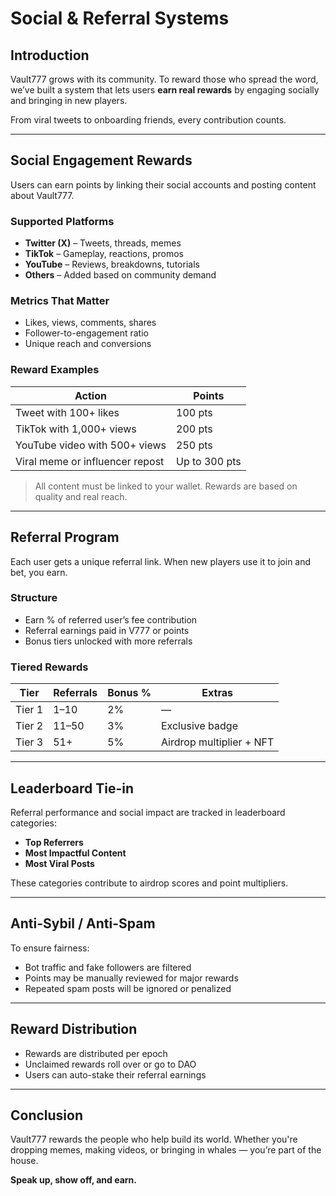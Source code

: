 # Social & Referral Systems

## Introduction

Vault777 grows with its community. To reward those who spread the word, we’ve built a system that lets users **earn real rewards** by engaging socially and bringing in new players.

From viral tweets to onboarding friends, every contribution counts.

---

## Social Engagement Rewards

Users can earn points by linking their social accounts and posting content about Vault777.

### Supported Platforms

- **Twitter (X)** – Tweets, threads, memes
- **TikTok** – Gameplay, reactions, promos
- **YouTube** – Reviews, breakdowns, tutorials
- **Others** – Added based on community demand

### Metrics That Matter

- Likes, views, comments, shares
- Follower-to-engagement ratio
- Unique reach and conversions

### Reward Examples

| Action                              | Points  |
|-------------------------------------|---------|
| Tweet with 100+ likes               | 100 pts |
| TikTok with 1,000+ views            | 200 pts |
| YouTube video with 500+ views       | 250 pts |
| Viral meme or influencer repost     | Up to 300 pts |

> All content must be linked to your wallet. Rewards are based on quality and real reach.

---

## Referral Program

Each user gets a unique referral link. When new players use it to join and bet, you earn.

### Structure

- Earn % of referred user’s fee contribution
- Referral earnings paid in V777 or points
- Bonus tiers unlocked with more referrals

### Tiered Rewards

| Tier     | Referrals | Bonus % | Extras                  |
|----------|-----------|---------|--------------------------|
| Tier 1   | 1–10      | 2%      | —                        |
| Tier 2   | 11–50     | 3%      | Exclusive badge          |
| Tier 3   | 51+       | 5%      | Airdrop multiplier + NFT |

---

## Leaderboard Tie-in

Referral performance and social impact are tracked in leaderboard categories:

- **Top Referrers**
- **Most Impactful Content**
- **Most Viral Posts**

These categories contribute to airdrop scores and point multipliers.

---

## Anti-Sybil / Anti-Spam

To ensure fairness:

- Bot traffic and fake followers are filtered
- Points may be manually reviewed for major rewards
- Repeated spam posts will be ignored or penalized

---

## Reward Distribution

- Rewards are distributed per epoch
- Unclaimed rewards roll over or go to DAO
- Users can auto-stake their referral earnings

---

## Conclusion

Vault777 rewards the people who help build its world. Whether you're dropping memes, making videos, or bringing in whales — you’re part of the house.

**Speak up, show off, and earn.**
